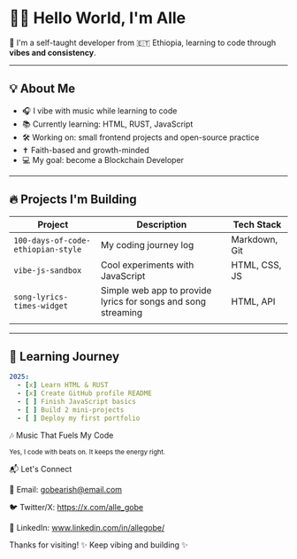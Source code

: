 # 👋🏾 Hello World, I'm Alle

🧠 I'm a self-taught developer from 🇪🇹 Ethiopia, learning to code through **vibes and consistency**.

---

## 💡 About Me

* 🎧 I vibe with music while learning to code
* 📚 Currently learning: HTML, RUST, JavaScript
* 🛠️ Working on: small frontend projects and open-source practice
* ✝️ Faith-based and growth-minded
* 💻 My goal: become a Blockchain Developer

---

## 🔥 Projects I'm Building

| Project                            | Description                                                   | Tech Stack    |
| ---------------------------------- | ------------------------------------------------------------- | ------------- |
| `100-days-of-code-ethiopian-style` | My coding journey log                                         | Markdown, Git |
| `vibe-js-sandbox`                  | Cool experiments with JavaScript                              | HTML, CSS, JS |
| `song-lyrics-times-widget`         | Simple web app to provide lyrics for songs and song streaming | HTML, API     |
|                                    |                                                               |               |

---

## 📅 Learning Journey

```yaml
2025:
  - [x] Learn HTML & RUST
  - [x] Create GitHub profile README
  - [ ] Finish JavaScript basics
  - [ ] Build 2 mini-projects
  - [ ] Deploy my first portfolio
```
🎶 Music That Fuels My Code

<sub>Yes, I code with beats on. It keeps the energy right.</sub>

📬 Let's Connect
<!-- Replace these with your real links -->
📩 Email: gobearish@email.com

🐦 Twitter/X: https://x.com/alle_gobe

💼 LinkedIn: www.linkedin.com/in/allegobe/

Thanks for visiting!
✨ Keep vibing and building ✨
